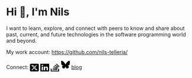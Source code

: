 <h1>Hi 👋, I'm Nils</h1>

I want to learn, explore, and connect with peers to know and share about past, current, and future technologies in the software programming world and beyond.

My work account: <https://github.com/nils-telleria/>

Connect: <a href="https://x.com/nilsandrey" target="blank"><img align="center" src="img/xt.svg" alt="X logo" width="24" height="24" /></a>  <a href="https://linkedin.com/in/nilsandrey" target="blank"><img align="center" src="img/linkedin.svg" alt="nilsandrey" width="24" height="24" /></a> <a href="https://stackoverflow.com/users/nilsandrey" target="blank"><img align="center" src="img/stackoverflow.svg" alt="nilsandrey" width="24" height="24" /></a> <a href="https://bsky.app/profile/nilsandrey.bsky.social">
<img src="img/bsky.svg" alt="Bluesky logo" width="24" height="24" /></a> <a href="https://nils.bearblog.dev/blog/" target="blank">blog</a>

<!-- https://typefully.com/nilsandrey/rss.xml >
